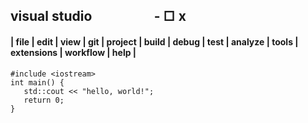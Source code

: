 ## visual studio &nbsp;&nbsp;&nbsp;&nbsp;&nbsp;&nbsp;&nbsp;&nbsp;&nbsp;&nbsp;&nbsp;&nbsp;&nbsp;&nbsp;&nbsp;&nbsp;&nbsp;&nbsp; - □ x
 #### | file | edit | view | git | project | build | debug | test | analyze | tools | extensions | workflow | help |

```
#include <iostream>
int main() {
   std::cout << "hello, world!";
   return 0;
}
```
